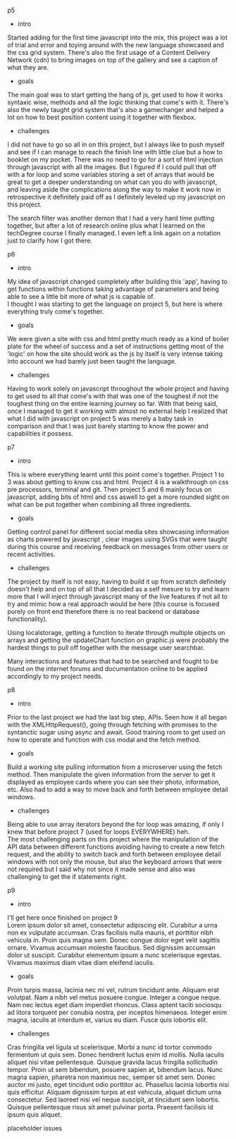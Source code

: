 p5

- intro

Started adding for the first time javascript into the mix, this project was a lot of trial and error and toying around with the new language showcased and the css grid system. There's also the first usage of a Content Delivery Network (cdn) to bring images on top of the gallery and see a caption of what they are.

- goals

The main goal was to start getting the hang of js, get used to how it works  syntaxic wise, methods and all the logic thinking that come's with it. There's also the newly taught grid system that's also a gamechanger and helped a lot on how to best position content using it together with flexbox.

- challenges 

I did not have to go so all in on this project, but I always like to push myself and see if I can manage to reach the finish line with little clue but a how to booklet on my pocket. There was no need to go for a sort of html injection through javascript with all the images. But I figured if I could pull that off with a for loop and some variables storing a set of arrays that would be great to get a deeper understanding on what can you do with javascript, and leaving aside the complications along the way to make it work now in retrospective it definitely paid off as I definitely leveled up my javascript on this project.

The search filter was another demon that I had a very hard time putting together, but after a lot of research online plus what I learned on the techDegree course I finally managed. I even left a link again on a notation just to clarify how I got there.

p6

- intro

My idea of javascript changed completely after building this 'app', having to get functions within functions taking advantage of parameters and being able to see a little bit more of what js is capable of.<br>
I thought I was starting to get the language on project 5, but here is where everything truly come's together.

- goals

We were given a site with css and html pretty much ready as a kind of boiler plate for the wheel of success and a set of instructions getting most of the 'logic' on how the site should work as the js by itself is very intense taking into account we had barely just been taught the language.

- challenges 

Having to work solely on javascript throughout the whole project and having to get used to all that come's with that was one of the toughest if not the toughest thing on the entire learning journey so far.
With that being said, once I managed to get it working with almost no external help I realized that what I did with javascript on project 5 was merely a baby task in comparison and that I was just barely starting to know the power and capabilities it possess.


p7

- intro

This is where everything learnt until this point come's together. Project 1 to 3 was about getting to know css and html. Project 4 is a walkthrough on css pre processors, terminal and git. Then project 5 and 6 mainly focus on javascript, adding bits of html and css aswell to get a more rounded sight on what can be put together when combining all three ingredients.

- goals

Getting control panel for different social media sites showcasing information as charts powered by javascript , clear images using SVGs that were taught during this course and receiving feedback on messages from other users or recent activities.

- challenges 

The project by itself is not easy, having to build it up from scratch definitely doesn't help and on top of all that I decided as a self mesure to try and learn more that I will inject through javascript many of the live features if not all to try and mimic how a real approach would be here (this course is focused purely on front end therefore there is no real backend or database functionality).

Using localstorage, getting a function to iterate through multiple objects on arrays and getting the updateChart function on graphic.js were probably the hardest things to pull off together with the message user searchbar.

Many interactions and features that had to be searched and fought to be found on the internet forums and documentation online to be applied accordingly to my project needs.

p8

- intro

Prior to the last project we had the last big step, APIs. Seen how it all began with the XMLHttpRequest(), going through fetching with promises to the syntanctic sugar using async and await. Good training room to get used on how to operate and function with css modal and the fetch method.

- goals

Build a working site pulling information from a microserver using the fetch method. Then manipulate the given information from the server to get it displayed as employee cards where you can see their photo, information, etc. 
Also had to add a way to move back and forth between employee detail windows.

- challenges 

Being able to use array iterators beyond the for loop was amazing, if only I knew that before project 7 (used for loops EVERYWHERE) heh.<br>
The most challenging parts on this project where the manipulation of the API data between different functions avoiding having to create a new fetch request, and the ability to switch back and forth between employee detail windows with not only the mouse, but also the keyboard arrows that were not required but I said why not since it made sense and also was challenging to get the if statements right.

p9

- intro

I'll get here once finished on project 9<br>
Lorem ipsum dolor sit amet, consectetur adipiscing elit. Curabitur a urna non ex vulputate accumsan. Cras facilisis nulla mauris, et porttitor nibh vehicula in. Proin quis magna sem. Donec congue dolor eget velit sagittis ornare. Vivamus accumsan molestie faucibus. Sed dignissim accumsan dolor ut suscipit. Curabitur elementum ipsum a nunc scelerisque egestas. Vivamus maximus diam vitae diam eleifend iaculis.

- goals

Proin turpis massa, lacinia nec mi vel, rutrum tincidunt ante. Aliquam erat volutpat. Nam a nibh vel metus posuere congue. Integer a congue neque. Nam nec lectus eget diam imperdiet rhoncus. Class aptent taciti sociosqu ad litora torquent per conubia nostra, per inceptos himenaeos. Integer enim magna, iaculis at interdum et, varius eu diam. Fusce quis lobortis elit.

- challenges 

Cras fringilla vel ligula ut scelerisque. Morbi a nunc id tortor commodo fermentum ut quis sem. Donec hendrerit luctus enim id mollis. Nulla iaculis aliquet nisi vitae pellentesque. Quisque gravida lacus fringilla sollicitudin tempor. Proin ut sem bibendum, posuere sapien at, bibendum lacus. Nunc magna sapien, pharetra non maximus nec, semper sit amet sem. Donec auctor mi justo, eget tincidunt odio porttitor ac. Phasellus lacinia lobortis nisi quis efficitur. Aliquam dignissim turpis at est vehicula, aliquet dictum urna consectetur. Sed laoreet nisi vel neque suscipit, at tincidunt sem lobortis. Quisque pellentesque risus sit amet pulvinar porta. Praesent facilisis id ipsum quis aliquet.

placeholder issues
